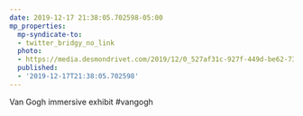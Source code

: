 ```yaml
---
date: 2019-12-17 21:38:05.702598-05:00
mp_properties:
  mp-syndicate-to:
  - twitter_bridgy_no_link
  photo:
  - https://media.desmondrivet.com/2019/12/0_527af31c-927f-449d-be62-739a81b06a04.jpg
  published:
  - '2019-12-17T21:38:05.702598'
---
```


Van Gogh immersive exhibit #vangogh